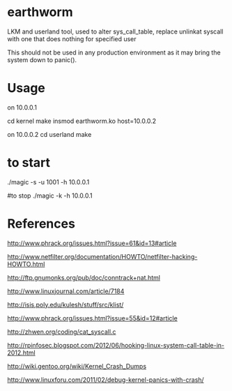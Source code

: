 earthworm
=========

LKM and userland tool, used to alter sys_call_table, replace unlinkat syscall with one that does nothing for specified user

This should not be used in any production environment as it may bring the system down to panic().

Usage
=====

on 10.0.0.1

cd kernel
make
insmod earthworm.ko host=10.0.0.2


on 10.0.0.2
cd userland
make
# to start
./magic -s -u 1001 -h 10.0.0.1

#to stop
./magic -k -h 10.0.0.1




References
==========

http://www.phrack.org/issues.html?issue=61&id=13#article

http://www.netfilter.org/documentation/HOWTO/netfilter-hacking-HOWTO.html

http://ftp.gnumonks.org/pub/doc/conntrack+nat.html

http://www.linuxjournal.com/article/7184

http://isis.poly.edu/kulesh/stuff/src/klist/

http://www.phrack.org/issues.html?issue=55&id=12#article

http://zhwen.org/coding/cat_syscall.c

http://rpinfosec.blogspot.com/2012/06/hooking-linux-system-call-table-in-2012.html

http://wiki.gentoo.org/wiki/Kernel_Crash_Dumps

http://www.linuxforu.com/2011/02/debug-kernel-panics-with-crash/
